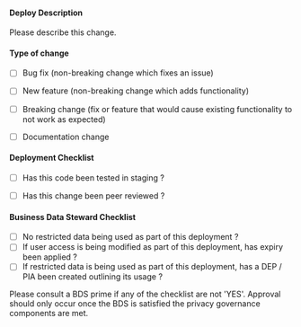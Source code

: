 #### Deploy Description
Please describe this change.




#### Type of change
- [ ] Bug fix (non-breaking change which fixes an issue)
- [ ] New feature (non-breaking change which adds functionality)
- [ ] Breaking change (fix or feature that would cause existing functionality to not work as expected)
- [ ] Documentation change


#### Deployment Checklist
- [ ] Has this code been tested in staging ?
- [ ] Has this change been peer reviewed ?


#### Business Data Steward Checklist
- [ ] No restricted data being used as part of this deployment ?
- [ ] If user access is being modified as part of this deployment, has expiry been applied ?
- [ ] If restricted data is being used as part of this deployment, has a DEP / PIA been created outlining its usage ?

Please consult a BDS prime if any of the checklist are not 'YES'.
Approval should only occur once the BDS is satisfied the privacy governance components are met.
